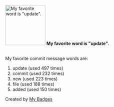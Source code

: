 <img src="https://my-badges.github.io/my-badges/favorite-word.png" alt="My favorite word is &quot;update&quot;." title="My favorite word is &quot;update&quot;." width="128">
<strong>My favorite word is &quot;update&quot;.</strong>
<br><br>

My favorite commit message words are:

1. update (used 497 times)
2. commit (used 232 times)
3. new (used 223 times)
4. file (used 188 times)
5. added (used 150 times)


Created by <a href="https://github.com/my-badges/my-badges">My Badges</a>